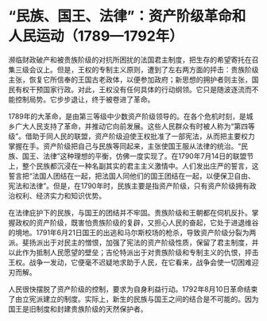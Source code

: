 # “民族、国王、法律”：资产阶级革命和人民运动（1789—1792年）

濒临财政破产和被贵族阶级的对抗所困扰的法国君主制度，把生存的希望寄托在召集三级会议上。但是，王权的专制主义原则，遭到了左右两方面的抨击：贵族阶级主张，恢复它所信奉的王国古老政体，以便参加政府；新思想的拥护者则主张，国民有权干预国家行政。对此，王权没有任何具体的行动纲领。它只是随波逐流而不能控制局势。它步步退让，终于被卷进了革命。

1789年的大革命，是由第三等级中少数资产阶级领导的。在各个危机时刻，是城乡广大人民支持了革命，并推动它向前发展。这些人民群众有时被人称为“第四等级”。借助于同人民的联盟，资产阶级迫使王权批准了一部宪法，从而把主要权力掌握在手。资产阶级把自己与民族等同起来，主张使国王服从法律的统治。“民族、国王、法律”这种理想的平衡，仿佛一度实现了。在1790年7月14日的联盟节上，整个民族都沉浸在一种名副其实的君主主义激情中。人们发出庄严的誓言，这誓言把“法国人团结在一起，把法国人同他们的国王团结在一起，以便保卫自由、宪法和法律”。但是，在1790年时，民族主要是指资产阶级，只有资产阶级拥有政治权利、经济实力和知识优势。

在法律庇护下的民族，与国王的团结并不牢固。贵族阶级和王朝都在伺机反扑。掌握政权的资产阶级，既害怕贵族阶级的复辟，又担心人民的奋起，它处于进退维谷的境地。1791年6月21日国王的出逃和马尔斯校场的枪杀，导致资产阶级分裂为两派。斐扬派出于对民主的憎恨，加强了宪法的资产阶级性质，保留了君主制度，并以此作为抵制人民愿望的壁垒；吉伦特派出于对贵族阶级和专制主义的仇恨，抨击王权。战争一发动，它便毫不迟疑地求助于人民，在它看来，战争会使一切困难迎刃而解。

人民很快摆脱了资产阶级的控制，要求为自身利益行动。1792年8月10日革命结束了由立宪派建立的制度。实际上，新生的民族与国王之间的结合是不可能的。因为国王是旧制度和封建贵族阶级的天然保护者。
